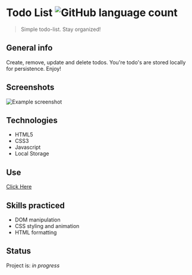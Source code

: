 
# Todo List ![GitHub language count](https://img.shields.io/github/languages/count/nathanielazevedo/todo_list)
> Simple todo-list. Stay organized!


## General info
Create, remove, update and delete todos. You're todo's are stored locally for persistence. Enjoy!

## Screenshots
![Example screenshot](./img/screenshot.png)

## Technologies
* HTML5
* CSS3
* Javascript
* Local Storage

## Use
[Click Here](https://nathanielazevedo.github.io/microwars)


## Skills practiced
* DOM manipulation
* CSS styling and animation
* HTML formatting

## Status
Project is: _in progress_
